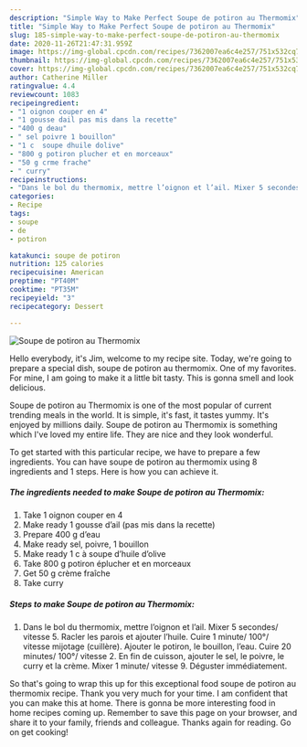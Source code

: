 ```yaml
---
description: "Simple Way to Make Perfect Soupe de potiron au Thermomix"
title: "Simple Way to Make Perfect Soupe de potiron au Thermomix"
slug: 185-simple-way-to-make-perfect-soupe-de-potiron-au-thermomix
date: 2020-11-26T21:47:31.959Z
image: https://img-global.cpcdn.com/recipes/7362007ea6c4e257/751x532cq70/soupe-de-potiron-au-thermomix-photo-principale-de-la-recette.jpg
thumbnail: https://img-global.cpcdn.com/recipes/7362007ea6c4e257/751x532cq70/soupe-de-potiron-au-thermomix-photo-principale-de-la-recette.jpg
cover: https://img-global.cpcdn.com/recipes/7362007ea6c4e257/751x532cq70/soupe-de-potiron-au-thermomix-photo-principale-de-la-recette.jpg
author: Catherine Miller
ratingvalue: 4.4
reviewcount: 1083
recipeingredient:
- "1 oignon couper en 4"
- "1 gousse dail pas mis dans la recette"
- "400 g deau"
- " sel poivre 1 bouillon"
- "1 c  soupe dhuile dolive"
- "800 g potiron plucher et en morceaux"
- "50 g crme frache"
- " curry"
recipeinstructions:
- "Dans le bol du thermomix, mettre l’oignon et l’ail. Mixer 5 secondes/ vitesse 5. Racler les parois et ajouter l’huile. Cuire 1 minute/ 100°/ vitesse mijotage (cuillère). Ajouter le potiron, le bouillon, l’eau. Cuire 20 minutes/ 100°/ vitesse 2. En fin de cuisson, ajouter le sel, le poivre, le curry et la crème. Mixer 1 minute/ vitesse 9. Déguster immédiatement."
categories:
- Recipe
tags:
- soupe
- de
- potiron

katakunci: soupe de potiron 
nutrition: 125 calories
recipecuisine: American
preptime: "PT40M"
cooktime: "PT35M"
recipeyield: "3"
recipecategory: Dessert

---
```



![Soupe de potiron au Thermomix](https://img-global.cpcdn.com/recipes/7362007ea6c4e257/751x532cq70/soupe-de-potiron-au-thermomix-photo-principale-de-la-recette.jpg)

Hello everybody, it's Jim, welcome to my recipe site. Today, we're going to prepare a special dish, soupe de potiron au thermomix. One of my favorites. For mine, I am going to make it a little bit tasty. This is gonna smell and look delicious.



Soupe de potiron au Thermomix is one of the most popular of current trending meals in the world. It is simple, it's fast, it tastes yummy. It's enjoyed by millions daily. Soupe de potiron au Thermomix is something which I've loved my entire life. They are nice and they look wonderful.


To get started with this particular recipe, we have to prepare a few ingredients. You can have soupe de potiron au thermomix using 8 ingredients and 1 steps. Here is how you can achieve it.

<!--inarticleads1-->

##### The ingredients needed to make Soupe de potiron au Thermomix:

1. Take 1 oignon couper en 4
1. Make ready 1 gousse d’ail (pas mis dans la recette)
1. Prepare 400 g d’eau
1. Make ready  sel, poivre, 1 bouillon
1. Make ready 1 c à soupe d’huile d’olive
1. Take 800 g potiron éplucher et en morceaux
1. Get 50 g crème fraîche
1. Take  curry




<!--inarticleads2-->

##### Steps to make Soupe de potiron au Thermomix:

1. Dans le bol du thermomix, mettre l’oignon et l’ail. Mixer 5 secondes/ vitesse 5. Racler les parois et ajouter l’huile. Cuire 1 minute/ 100°/ vitesse mijotage (cuillère). Ajouter le potiron, le bouillon, l’eau. Cuire 20 minutes/ 100°/ vitesse 2. En fin de cuisson, ajouter le sel, le poivre, le curry et la crème. Mixer 1 minute/ vitesse 9. Déguster immédiatement.




So that's going to wrap this up for this exceptional food soupe de potiron au thermomix recipe. Thank you very much for your time. I am confident that you can make this at home. There is gonna be more interesting food in home recipes coming up. Remember to save this page on your browser, and share it to your family, friends and colleague. Thanks again for reading. Go on get cooking!
